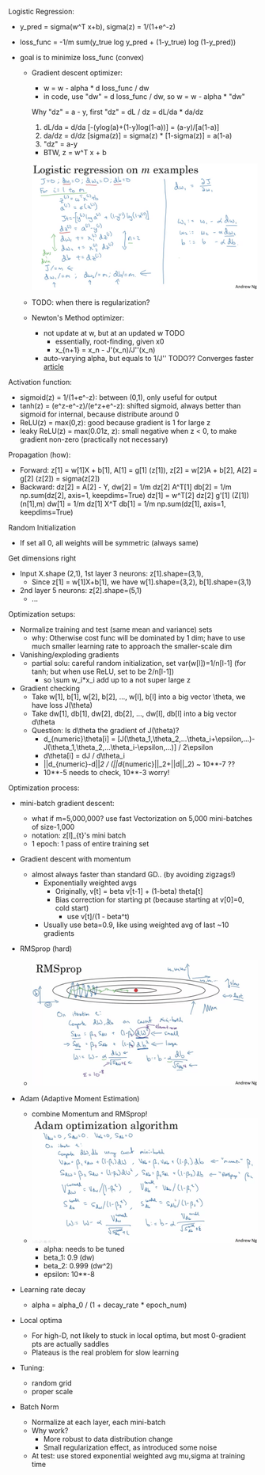 Logistic Regression:
- y_pred = sigma(w^T x+b), sigma(z) = 1/(1+e^-z)
- loss_func = -1/m sum(y_true log y_pred + (1-y_true) log (1-y_pred))
- goal is to minimize loss_func (convex)

  - Gradient descent optimizer:
    - w = w - alpha * d loss_func / dw 
    - in code, use "dw" = d loss_func / dw, so w = w - alpha * "dw"
    
    Why "dz" = a - y, first "dz" = dL / dz = dL/da * da/dz
    1. dL/da = d/da [-(ylog(a)+(1-y)log(1-a))] = (a-y)/[a(1-a)]
    2. da/dz = d/dz [sigma(z)] = sigma(z) * [1-sigma(z)] = a(1-a)
    3. "dz" = a-y
    - BTW, z = w^T x + b

    ![plot](gradientDescientLogistic.png)
    
  - TODO: when there is regularization?

  - Newton's Method optimizer:
    - not update at w, but at an updated w TODO
        - essentially, root-finding, given x0
        - x_{n+1} = x_n - J'(x_n)/J''(x_n)
    - auto-varying alpha, but equals to 1/J'' TODO?? Converges faster [article](https://towardsdatascience.com/optimization-loss-function-under-the-hood-part-ii-d20a239cde11)
        
        
Activation function:
- sigmoid(z) = 1/(1+e^-z): between (0,1), only useful for output
- tanh(z) = (e^z-e^-z)/(e^z+e^-z): shifted sigmoid, always better than sigmoid for internal, because distribute around 0
- ReLU(z) = max(0,z): good because gradient is 1 for large z
- leaky ReLU(z) = max(0.01z, z): small negative when z < 0, to make gradient non-zero (practically not necessary)  

Propagation (how): 
- Forward: 
  z[1] = w[1]X + b[1], 
  A[1] = g[1] (z[1]), 
  z[2] = w[2]A + b[2],
  A[2] = g[2] (z[2]) = sigma(z[2])
- Backward:
  dz[2] = A[2] - Y,
  dw[2] = 1/m dz[2] A^T[1]
  db[2] = 1/m np.sum(dz[2], axis=1, keepdims=True)
  dz[1] = w^T[2] dz[2] g'[1] (Z[1]) (n[1],m)
  dw[1] = 1/m dz[1] X^T
  db[1] = 1/m np.sum(dz[1], axis=1, keepdims=True)
  
Random Initialization
- If set all 0, all weights will be symmetric (always same)
  
Get dimensions right
- Input X.shape (2,1), 1st layer 3 neurons: z[1].shape=(3,1), 
  - Since z[1] = w[1]X+b[1], we have w[1].shape=(3,2), b[1].shape=(3,1)
- 2nd layer 5 neurons: z[2].shape=(5,1)
  - ...
  
Optimization setups:
- Normalize training and test (same mean and variance) sets
  - why: Otherwise cost func will be dominated by 1 dim; have to use much smaller learning rate to approach the smaller-scale dim
- Vanishing/exploding gradients
  - partial solu: careful random initialization, set var(w[l])=1/n[l-1] (for tanh; but when use ReLU, set to be 2/n[l-1]) 
    - so \sum w_i*x_i add up to a not super large z
- Gradient checking
  - Take w[1], b[1], w[2], b[2], ..., w[l], b[l] into a big vector \theta, we have loss J(\theta)
  - Take dw[1], db[1], dw[2], db[2], ..., dw[l], db[l] into a big vector d\theta
  - Question: Is d\theta the gradient of J(\theta)?
    - d_{numeric}\theta[i] = [J(\theta_1,\theta_2,...\theta_i+\epsilon,...)-J(\theta_1,\theta_2,...\theta_i-\epsilon,...)] / 2\epsilon
    - d\theta[i] = dJ / d\theta_i
    - ||d_{numeric}-d||_2 / (||d_{numeric}||_2+||d||_2) ~ 10**-7 ??
    - 10**-5 needs to check, 10**-3 worry! 
    
Optimization process:
- mini-batch gradient descent:
  - what if m=5,000,000? use fast Vectorization on 5,000 mini-batches of size-1,000
  - notation: z[l]_{t}'s mini batch
  - 1 epoch: 1 pass of entire training set

- Gradient descent with momentum
    - almost always faster than standard GD.. (by avoiding zigzags!)
        - Exponentially weighted avgs
          - Originally, v[t] = beta v[t-1] + (1-beta) theta[t]
          - Bias correction for starting pt (because starting at v[0]=0, cold start)
            - use v[t]/(1 - beta^t)
        - Usually use beta=0.9, like using weighted avg of last ~10 gradients

- RMSprop (hard)
  - ![plot](RMSprop.png)
  
- Adam (Adaptive Moment Estimation)
  - combine Momentum and RMSprop! 
  - ![plot](Adam.png)
    - alpha: needs to be tuned
    - beta_1: 0.9 (dw)
    - beta_2: 0.999 (dw^2)
    - epsilon: 10**-8

- Learning rate decay
  - alpha = alpha_0 / (1 + decay_rate * epoch_num)

- Local optima
  - For high-D, not likely to stuck in local optima, but most 0-gradient pts are actually saddles 
  - Plateaus is the real problem for slow learning
  
- Tuning:
  - random grid
  - proper scale
  
- Batch Norm
  - Normalize at each layer, each mini-batch
  - Why work?
    - More robust to data distribution change
    - Small regularization effect, as introduced some noise
  - At test: use stored exponential weighted avg mu,sigma at training time